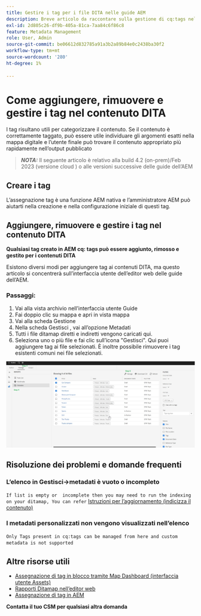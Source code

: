 ```yaml
---
title: Gestire i tag per i file DITA nelle guide AEM
description: Breve articolo da raccontare sulla gestione di cq:tags nelle guide AEM
exl-id: 2d805c26-df9b-405a-81ca-7aa84c6f86c8
feature: Metadata Management
role: User, Admin
source-git-commit: be06612d832785a91a3b2a89b84e0c2438ba30f2
workflow-type: tm+mt
source-wordcount: '280'
ht-degree: 1%

---
```


# Come aggiungere, rimuovere e gestire i tag nel contenuto DITA

I tag risultano utili per categorizzare il contenuto. Se il contenuto è correttamente taggato, può essere utile individuare gli argomenti esatti nella mappa digitale e l’utente finale può trovare il contenuto appropriato più rapidamente nell’output pubblicato

> **_NOTA:_**  Il seguente articolo è relativo alla build 4.2 (on-prem)/Feb 2023 (versione cloud ) o alle versioni successive delle guide dell’AEM


## Creare i tag

L’assegnazione tag è una funzione AEM nativa e l’amministratore AEM può aiutarti nella creazione e nella configurazione iniziale di questi tag.


## Aggiungere, rimuovere e gestire i tag nel contenuto DITA

**Qualsiasi tag creato in AEM cq: tags può essere aggiunto, rimosso e gestito per i contenuti DITA**

Esistono diversi modi per aggiungere tag ai contenuti DITA, ma questo articolo si concentrerà sull’interfaccia utente dell’editor web delle guide dell’AEM.

### Passaggi:

1. Vai alla vista archivio nell’interfaccia utente Guide
2. Fai doppio clic su mappa e apri in vista mappa
3. Vai alla scheda Gestione
4. Nella scheda Gestisci , vai all’opzione Metadati
5. Tutti i file ditamap diretti e indiretti vengono caricati qui.
6. Seleziona uno o più file e fai clic sull’icona &quot;Gestisci&quot;. Qui puoi aggiungere tag ai file selezionati.
È inoltre possibile rimuovere i tag esistenti comuni nei file selezionati.

<img title="Gestire i tag nelle guide AEM " alt="Gestire i tag in DITA " src="ManageTags.jpg">

## Risoluzione dei problemi e domande frequenti

### L’elenco in Gestisci->metadati è vuoto o incompleto

`If list is empty or  incomplete then you may need to run the indexing on your ditamap, You can refer` [Istruzioni per l’aggiornamento (indicizza il contenuto)](https://experienceleague.adobe.com/docs/experience-manager-guides-learn/tutorials/install-guide/on-prem-ig/download-install-upgrade-aemg/upgrade-xml-documentation.html?lang=en#steps-to-index-the-existing-content-to-use-the-new-find-and-replace%3A)

### I metadati personalizzati non vengono visualizzati nell’elenco

`Only Tags present in cq:tags can be managed from here and custom metadata is not supported`




## Altre risorse utili

- [Assegnazione di tag in blocco tramite Map Dashboard (interfaccia utente Assets)](https://experienceleague.adobe.com/docs/experience-manager-guides-learn/tutorials/user-guide/manaege-metadata/map-editor-bulk-tagging.html?lang=en)
- [Rapporti Ditamap nell’editor web](https://experienceleague.adobe.com/docs/experience-manager-guides-learn/tutorials/user-guide/reports-aem-guide/reports-web-editor.html?lang=en)
- [Assegnazione di tag in AEM](https://experienceleague.adobe.com/docs/experience-manager-learn/assets/configuring/tagging.html?lang=en)


**Contatta il tuo CSM per qualsiasi altra domanda**

